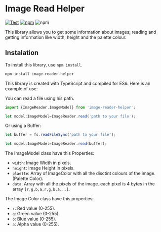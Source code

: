 # Image Read Helper


[![Test](https://github.com/zerasul/image-reader-helper/actions/workflows/main.yml/badge.svg?branch=master)](https://github.com/zerasul/image-reader-helper/actions/workflows/main.yml) [![npm](https://img.shields.io/npm/v/@zerasul/image-read-helper?color=green)](https://www.npmjs.com/package/@zerasul/image-read-helper) ![npm](https://img.shields.io/npm/dt/@zerasul/image-read-helper?style=plastic)

This library allows you to get some information about images; reading and getting information like width, height and the palette colour.

## Instalation

To install this library, use ```npm install```.

```bash
npm install image-reader-helper
```

This library is created with TypeScript and compiled for ES6. Here is an example of use:

You can read a file using his path.

```typescript
import {ImageReader,ImageModel} from 'image-reader-helper';

let model:ImageModel=ImageReader.read('path to your file'); 
```

Or using a Buffer:

```typescript
let buffer = fs.readFileSync('path to your file');

let model:ImageModel=ImageReader.read(buffer);
```

The ImageModel class have this Properties:

* ```width```: Image Width in pixels.
* ```height```: Image Height in pixels.
* ```plaette```: Array of ImageColor with all the disctint colours of the image.(Palette Color).
* ```data```: Array with all the pixels of the image. each pixel is 4 bytes in the array ```[r,g,b,a,r,g,b,a...]```.


The Image Color class have this properties:

* ```r```: Red value (0-255).
* ```g```: Green value (0-255).
* ```b```: Blue value (0-255).
* ```a```: Alpha value (0-255).
